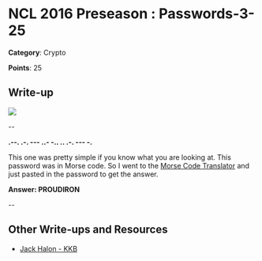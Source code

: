 # NCL 2016 Preseason : Passwords-3-25

__Category__: Crypto

__Points__: 25

## Write-up

<a href="https://jhalon.github.io/images/ncl6.png"><img src="https://jhalon.github.io/images/ncl6.png"></a>

--

__.--. .-. --- ..- -.. .. .-. --- -.__

This one was pretty simple if you know what you are looking at. This password was in Morse code. So I went to the [Morse Code Translator](http://morsecode.scphillips.com/translator.html) and just pasted in the password to get the answer.

__Answer: PROUDIRON__

--

## Other Write-ups and Resources

* [Jack Halon - KKB](https://jhalon.github.io/ncl-crypto/)
